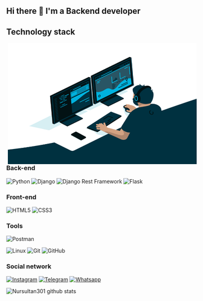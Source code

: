 ## Hi there 👋 I'm a Backend developer



## Technology stack

<img align="right" alt="GIF" src="https://github.com/Nursultan301/Nursultan301/blob/main/code.gif?raw=true" width="500" height="320" />

### Back-end

![Python](https://img.shields.io/badge/-Python-2b5b84?style=for-the-badge&logo=Python&logoColor=47C5FB)
![Django](https://img.shields.io/badge/-Django-0C3C26?style=for-the-badge&logo=Django&logoColor=097CDB)
![Django Rest Framework](https://img.shields.io/badge/-DRF-A30000?style=for-the-badge&logo=Django&logoColor=F8C52C)
![Flask](https://img.shields.io/badge/-Flask-090909?style=for-the-badge&logo=Flask&logoColor=F88C00)


### Front-end

![HTML5](https://img.shields.io/badge/-HTML5-%23E44D27?style=for-the-badge&logo=HTML5&logoColor=ffffff)
![CSS3](https://img.shields.io/badge/-CSS3-%231572B6?style=for-the-badge&logo=CSS3&logoColor=css3)


### Tools

![Postman](https://img.shields.io/badge/-Postman-FCA121?style=for-the-badge&logo=Postman&logoColor=postman)

![Linux](https://img.shields.io/badge/-Linux-black?style=for-the-badge&logo=Linux&logoColor=linux)
![Git](https://img.shields.io/badge/-Git-black?style=for-the-badge&logo=Git&logoColor=git)
![GitHub](https://img.shields.io/badge/-GitHub-181717?style=for-the-badge&logo=GitHub&logoColor=github)
### Social network
[![Instagram](https://img.shields.io/badge/-Instagram-090909?style=for-the-badge&logo=instagram&logoColor=B4068E)](https://www.instagram.com/abykeev_nursultan_)
[![Telegram](https://img.shields.io/badge/-Telegram-0088cc?style=for-the-badge&logo=telegram&logoColor=27A0D9)](https://t.me/Nurs936)
[![Whatsapp](https://img.shields.io/badge/-Whatsapp-128c7e?style=for-the-badge&logo=Whatsapp&logoColor=27A0D9)](https://wa.me/996700168660)

![Nursultan301 github stats](https://github-readme-stats.vercel.app/api?username=Nursultan301&show_icons=true&theme=dracula&include_all_commits=true&count_private=true)


